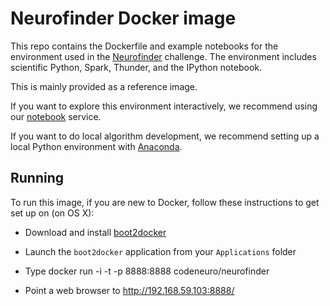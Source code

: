 # Neurofinder Docker image

This repo contains the Dockerfile and example notebooks for the environment used in the [Neurofinder](http://neurofinder.codeneuro.org) challenge. The environment includes scientific Python, Spark, Thunder, and the IPython notebook.

This is mainly provided as a reference image.

If you want to explore this environment interactively, we recommend using our [notebook](http://notebooks.codeneuro.org) service.

If you want to do local algorithm development, we recommend setting up a local Python environment with [Anaconda](https://store.continuum.io/cshop/anaconda/).

## Running

To run this image, if you are new to Docker, follow these instructions to get set up on (on OS X):

- Download and install [boot2docker](https://github.com/boot2docker/osx-installer/releases/tag/v1.7.1)

- Launch the `boot2docker` application from your `Applications` folder

- Type docker run -i -t -p 8888:8888 codeneuro/neurofinder

- Point a web browser to http://192.168.59.103:8888/
